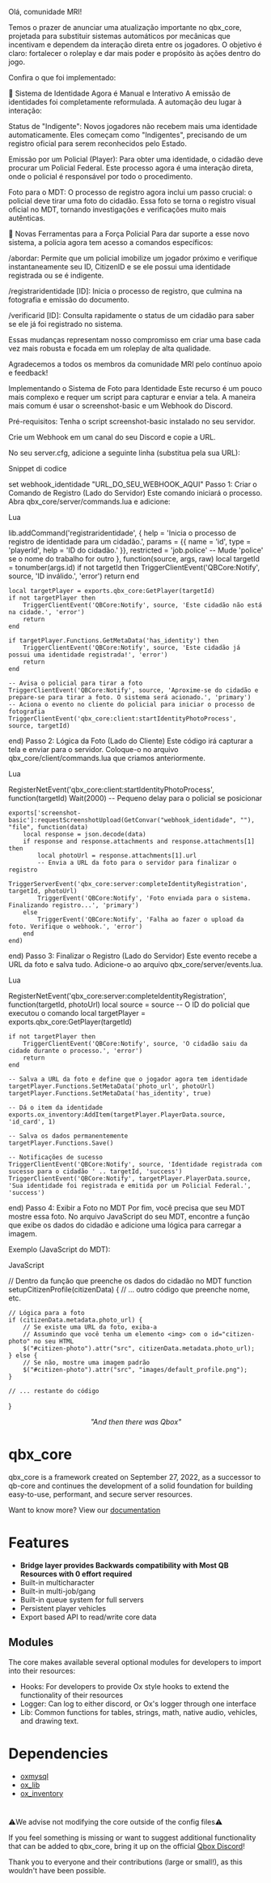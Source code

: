 Olá, comunidade MRI!

Temos o prazer de anunciar uma atualização importante no qbx_core, projetada para substituir sistemas automáticos por mecânicas que incentivam e dependem da interação direta entre os jogadores. O objetivo é claro: fortalecer o roleplay e dar mais poder e propósito às ações dentro do jogo.

Confira o que foi implementado:

📜 Sistema de Identidade Agora é Manual e Interativo
A emissão de identidades foi completamente reformulada. A automação deu lugar à interação:

Status de "Indigente": Novos jogadores não recebem mais uma identidade automaticamente. Eles começam como "Indigentes", precisando de um registro oficial para serem reconhecidos pelo Estado.

Emissão por um Policial (Player): Para obter uma identidade, o cidadão deve procurar um Policial Federal. Este processo agora é uma interação direta, onde o policial é responsável por todo o procedimento.

Foto para o MDT: O processo de registro agora inclui um passo crucial: o policial deve tirar uma foto do cidadão. Essa foto se torna o registro visual oficial no MDT, tornando investigações e verificações muito mais autênticas.

👮 Novas Ferramentas para a Força Policial
Para dar suporte a esse novo sistema, a polícia agora tem acesso a comandos específicos:

/abordar: Permite que um policial imobilize um jogador próximo e verifique instantaneamente seu ID, CitizenID e se ele possui uma identidade registrada ou se é indigente.

/registraridentidade [ID]: Inicia o processo de registro, que culmina na fotografia e emissão do documento.

/verificarid [ID]: Consulta rapidamente o status de um cidadão para saber se ele já foi registrado no sistema.

Essas mudanças representam nosso compromisso em criar uma base cada vez mais robusta e focada em um roleplay de alta qualidade.

Agradecemos a todos os membros da comunidade MRI pelo contínuo apoio e feedback!

Implementando o Sistema de Foto para Identidade
Este recurso é um pouco mais complexo e requer um script para capturar e enviar a tela. A maneira mais comum é usar o screenshot-basic e um Webhook do Discord.

Pré-requisitos:
Tenha o script screenshot-basic instalado no seu servidor.

Crie um Webhook em um canal do seu Discord e copie a URL.

No seu server.cfg, adicione a seguinte linha (substitua pela sua URL):

Snippet di codice

set webhook_identidade "URL_DO_SEU_WEBHOOK_AQUI"
Passo 1: Criar o Comando de Registro (Lado do Servidor)
Este comando iniciará o processo. Abra qbx_core/server/commands.lua e adicione:

Lua

lib.addCommand('registraridentidade', {
    help = 'Inicia o processo de registro de identidade para um cidadão.',
    params = {{ name = 'id', type = 'playerId', help = 'ID do cidadão.' }},
    restricted = 'job.police' -- Mude 'police' se o nome do trabalho for outro
}, function(source, args, raw)
    local targetId = tonumber(args.id)
    if not targetId then
        TriggerClientEvent('QBCore:Notify', source, 'ID inválido.', 'error')
        return
    end

    local targetPlayer = exports.qbx_core:GetPlayer(targetId)
    if not targetPlayer then
        TriggerClientEvent('QBCore:Notify', source, 'Este cidadão não está na cidade.', 'error')
        return
    end

    if targetPlayer.Functions.GetMetaData('has_identity') then
        TriggerClientEvent('QBCore:Notify', source, 'Este cidadão já possui uma identidade registrada!', 'error')
        return
    end

    -- Avisa o policial para tirar a foto
    TriggerClientEvent('QBCore:Notify', source, 'Aproxime-se do cidadão e prepare-se para tirar a foto. O sistema será acionado.', 'primary')
    -- Aciona o evento no cliente do policial para iniciar o processo de fotografia
    TriggerClientEvent('qbx_core:client:startIdentityPhotoProcess', source, targetId)
end)
Passo 2: Lógica da Foto (Lado do Cliente)
Este código irá capturar a tela e enviar para o servidor. Coloque-o no arquivo qbx_core/client/commands.lua que criamos anteriormente.

Lua

RegisterNetEvent('qbx_core:client:startIdentityPhotoProcess', function(targetId)
    Wait(2000) -- Pequeno delay para o policial se posicionar
    
    exports['screenshot-basic']:requestScreenshotUpload(GetConvar("webhook_identidade", ""), "file", function(data)
        local response = json.decode(data)
        if response and response.attachments and response.attachments[1] then
            local photoUrl = response.attachments[1].url
            -- Envia a URL da foto para o servidor para finalizar o registro
            TriggerServerEvent('qbx_core:server:completeIdentityRegistration', targetId, photoUrl)
            TriggerEvent('QBCore:Notify', 'Foto enviada para o sistema. Finalizando registro...', 'primary')
        else
            TriggerEvent('QBCore:Notify', 'Falha ao fazer o upload da foto. Verifique o webhook.', 'error')
        end
    end)
end)
Passo 3: Finalizar o Registro (Lado do Servidor)
Este evento recebe a URL da foto e salva tudo. Adicione-o ao arquivo qbx_core/server/events.lua.

Lua

RegisterNetEvent('qbx_core:server:completeIdentityRegistration', function(targetId, photoUrl)
    local source = source -- O ID do policial que executou o comando
    local targetPlayer = exports.qbx_core:GetPlayer(targetId)

    if not targetPlayer then
        TriggerClientEvent('QBCore:Notify', source, 'O cidadão saiu da cidade durante o processo.', 'error')
        return
    end

    -- Salva a URL da foto e define que o jogador agora tem identidade
    targetPlayer.Functions.SetMetaData('photo_url', photoUrl)
    targetPlayer.Functions.SetMetaData('has_identity', true)

    -- Dá o item da identidade
    exports.ox_inventory:AddItem(targetPlayer.PlayerData.source, 'id_card', 1)
    
    -- Salva os dados permanentemente
    targetPlayer.Functions.Save()

    -- Notificações de sucesso
    TriggerClientEvent('QBCore:Notify', source, 'Identidade registrada com sucesso para o cidadão ' .. targetId, 'success')
    TriggerClientEvent('QBCore:Notify', targetPlayer.PlayerData.source, 'Sua identidade foi registrada e emitida por um Policial Federal.', 'success')
end)
Passo 4: Exibir a Foto no MDT
Por fim, você precisa que seu MDT mostre essa foto. No arquivo JavaScript do seu MDT, encontre a função que exibe os dados do cidadão e adicione uma lógica para carregar a imagem.

Exemplo (JavaScript do MDT):

JavaScript

// Dentro da função que preenche os dados do cidadão no MDT
function setupCitizenProfile(citizenData) {
    // ... outro código que preenche nome, etc.

    // Lógica para a foto
    if (citizenData.metadata.photo_url) {
        // Se existe uma URL da foto, exiba-a
        // Assumindo que você tenha um elemento <img> com o id="citizen-photo" no seu HTML
        $("#citizen-photo").attr("src", citizenData.metadata.photo_url);
    } else {
        // Se não, mostre uma imagem padrão
        $("#citizen-photo").attr("src", "images/default_profile.png");
    }

    // ... restante do código
}









_<p align="center">"And then there was Qbox"</p>_


# qbx_core

qbx_core is a framework created on September 27, 2022, as a successor to qb-core and continues the development of a solid foundation for building easy-to-use, performant, and secure server resources.

Want to know more? View our [documentation](https://qbox-project.github.io/)

# Features

- **Bridge layer provides Backwards compatibility with Most QB Resources with 0 effort required**
- Built-in multicharacter
- Built-in multi-job/gang
- Built-in queue system for full servers
- Persistent player vehicles
- Export based API to read/write core data

## Modules
The core makes available several optional modules for developers to import into their resources:
- Hooks: For developers to provide Ox style hooks to extend the functionality of their resources
- Logger: Can log to either discord, or Ox's logger through one interface
- Lib: Common functions for tables, strings, math, native audio, vehicles, and drawing text.

# Dependencies

- [oxmysql](https://github.com/overextended/oxmysql)
- [ox_lib](https://github.com/overextended/ox_lib)
- [ox_inventory](https://github.com/overextended/ox_inventory)

#

⚠️We advise not modifying the core outside of the config files⚠️

If you feel something is missing or want to suggest additional functionality that can be added to qbx_core, bring it up on the official [Qbox Discord](https://discord.gg/qbox)!

Thank you to everyone and their contributions (large or small!), as this wouldn't have been possible.
